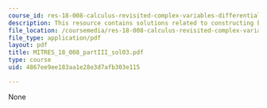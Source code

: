 ```yaml
---
course_id: res-18-008-calculus-revisited-complex-variables-differential-equations-and-linear-algebra-fall-2011
description: This resource contains solutions related to constructing bases.
file_location: /coursemedia/res-18-008-calculus-revisited-complex-variables-differential-equations-and-linear-algebra-fall-2011/4867ee9ee183aa1e28e3d7afb303e115_MITRES_18_008_partIII_sol03.pdf
file_type: application/pdf
layout: pdf
title: MITRES_18_008_partIII_sol03.pdf
type: course
uid: 4867ee9ee183aa1e28e3d7afb303e115

---
```

None